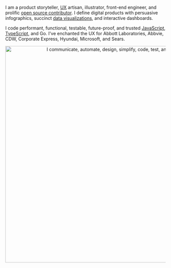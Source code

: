 I am a product storyteller, [UX](https://www.thescottkrause.com/categories/ux/) artisan, illustrator, front-end engineer, and prolific [open source contributor](https://thescottkrause.com/emerging_tech/neodigm55_ux_library/). I define digital products with persuasive infographics, succinct [data visualizations](https://www.TheScottKrause.com/d3_datavis_skills.html), and interactive dashboards.

I code performant, functional, testable, future-proof, and trusted [JavaScript](https://www.thescottkrause.com/tags/javascript/), [TypeScript](https://www.thescottkrause.com/emerging_tech/curated-typescript-links/), and Go. I've enchanted the UX for Abbott Laboratories, Abbvie, CDW, Corporate Express, Hyundai, Microsoft, and Sears.

<p align="center">
  <a href="https://www.theScottKrause.com/">
    <img src="https://thescottkrause.com/content/eres_2020_infgr_venn_1.png" width="680" alt="I communicate, automate, design, simplify, code, test, and deliver.">
  </a>
</p>

